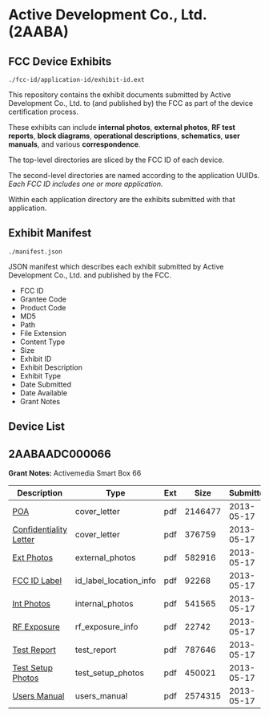 # Active Development Co., Ltd. (2AABA)
## FCC Device Exhibits

```
./fcc-id/application-id/exhibit-id.ext
```

This repository contains the exhibit documents submitted by Active Development Co., Ltd. to (and published by) the FCC as part of the device certification process.

These exhibits can include **internal photos**, **external photos**, **RF test reports**, **block diagrams**, **operational descriptions**, **schematics**, **user manuals**, and various **correspondence**.

The top-level directories are sliced by the FCC ID of each device.

The second-level directories are named according to the application UUIDs. *Each FCC ID includes one or more application.*

Within each application directory are the exhibits submitted with that application. 

## Exhibit Manifest

```
./manifest.json
```

JSON manifest which describes each exhibit submitted by Active Development Co., Ltd. and published by the FCC.

- FCC ID
- Grantee Code
- Product Code
- MD5
- Path
- File Extension
- Content Type
- Size
- Exhibit ID
- Exhibit Description
- Exhibit Type
- Date Submitted
- Date Available
- Grant Notes

## Device List
## 2AABAADC000066
**Grant Notes:** Activemedia Smart Box 66

| Description | Type | Ext | Size | Submitted | Available |
| ----------- | ---- | --- | ---- | --------- | --------- |
| [POA](2AABAADC000066/784709cd9e8be155b1b8962bbe28ff02/1967712.pdf) | cover_letter | pdf | 2146477 | 2013-05-17 | 2013-05-17 |
| [Confidentiality Letter](2AABAADC000066/784709cd9e8be155b1b8962bbe28ff02/1967713.pdf) | cover_letter | pdf | 376759 | 2013-05-17 | 2013-05-17 |
| [Ext Photos](2AABAADC000066/784709cd9e8be155b1b8962bbe28ff02/1967715.pdf) | external_photos | pdf | 582916 | 2013-05-17 | 2013-05-17 |
| [FCC ID Label](2AABAADC000066/784709cd9e8be155b1b8962bbe28ff02/1967716.pdf) | id_label_location_info | pdf | 92268 | 2013-05-17 | 2013-05-17 |
| [Int Photos](2AABAADC000066/784709cd9e8be155b1b8962bbe28ff02/1967717.pdf) | internal_photos | pdf | 541565 | 2013-05-17 | 2013-05-17 |
| [RF Exposure](2AABAADC000066/784709cd9e8be155b1b8962bbe28ff02/1967720.pdf) | rf_exposure_info | pdf | 22742 | 2013-05-17 | 2013-05-17 |
| [Test Report](2AABAADC000066/784709cd9e8be155b1b8962bbe28ff02/1967721.pdf) | test_report | pdf | 787646 | 2013-05-17 | 2013-05-17 |
| [Test Setup Photos](2AABAADC000066/784709cd9e8be155b1b8962bbe28ff02/1967722.pdf) | test_setup_photos | pdf | 450021 | 2013-05-17 | 2013-05-17 |
| [Users Manual](2AABAADC000066/784709cd9e8be155b1b8962bbe28ff02/1967723.pdf) | users_manual | pdf | 2574315 | 2013-05-17 | 2013-05-17 |
